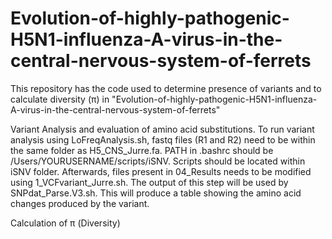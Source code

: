 # Evolution-of-highly-pathogenic-H5N1-influenza-A-virus-in-the-central-nervous-system-of-ferrets
This repository has the code used to determine presence of variants and to calculate diversity (π) in "Evolution-of-highly-pathogenic-H5N1-influenza-A-virus-in-the-central-nervous-system-of-ferrets"

Variant Analysis and evaluation of amino acid substitutions.
To run variant analysis using LoFreqAnalysis.sh, fastq files (R1 and R2) need to be within the same folder as H5_CNS_Jurre.fa. PATH in .bashrc should be /Users/YOURUSERNAME/scripts/iSNV. Scripts should be located within iSNV folder. Afterwards, files present in 04_Results needs to be modified using 1_VCFvariant_Jurre.sh. The output of this step will be used by SNPdat_Parse.V3.sh. This will produce a table showing the amino acid changes produced by the variant.

Calculation of π (Diversity)

